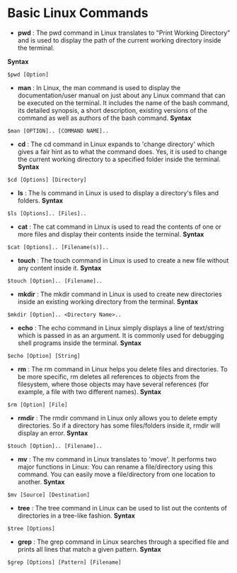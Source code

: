 # Basic Linux Commands

- **pwd** :
The pwd command in Linux translates to "Print Working Directory" and is used to display the path of the current working directory inside the terminal.

**Syntax**
```
$pwd [Option]
```

- **man** :
In Linux, the man command is used to display the documentation/user manual on just about any Linux command that can be executed on the terminal. It includes the name of the bash command, its detailed synopsis, a short description, existing versions of the command as well as authors of the bash command.
**Syntax**
```
$man [OPTION].. [COMMAND NAME]..
```


- **cd** :
The cd command in Linux expands to 'change directory' which gives a fair hint as to what the command does. Yes, it is used to change the current working directory to a specified folder inside the terminal.
**Syntax**
```
$cd [Options] [Directory]
```


- **ls** :
The ls command in Linux is used to display a directory's files and folders.
**Syntax**
```
$ls [Options].. [Files]..
```


- **cat** :
The cat command in Linux is used to read the contents of one or more files and display their contents inside the terminal.
**Syntax**
```
$cat [Options].. [Filename(s)]..
```


- **touch** :
The touch command in Linux is used to create a new file without any content inside it.
**Syntax**
```
$touch [Option].. [Filename]..
```


- **mkdir** :
The mkdir command in Linux is used to create new directories inside an existing working directory from the terminal.
**Syntax**
```
$mkdir [Option].. <Directory Name>..
```


- **echo** :
The echo command in Linux simply displays a line of text/string which is passed in as an argument. It is commonly used for debugging shell programs inside the terminal.
**Syntax**
```
$echo [Option] [String]
```


- **rm** :
The rm command in Linux helps you delete files and directories. To be more specific, rm deletes all references to objects from the filesystem, where those objects may have several references (for example, a file with two different names).
**Syntax**
```
$rm [Option] [File]
```


- **rmdir** :
The rmdir command in Linux only allows you to delete empty directories. So if a directory has some files/folders inside it, rmdir will display an error.
**Syntax**
```
$touch [Option].. [Filename]..
```


- **mv** :
The mv command in Linux translates to 'move'. It performs two major functions in Linux: You can rename a file/directory using this command. You can easily move a file/directory from one location to another.
**Syntax**
```
$mv [Source] [Destination]
```


- **tree** :
The tree command in Linux can be used to list out the contents of directories in a tree-like fashion.
**Syntax**
```
$tree [Options]
```


- **grep** :
The grep command in Linux searches through a specified file and prints all lines that match a given pattern.
**Syntax**
```
$grep [Options] [Pattern] [Filename]
```
